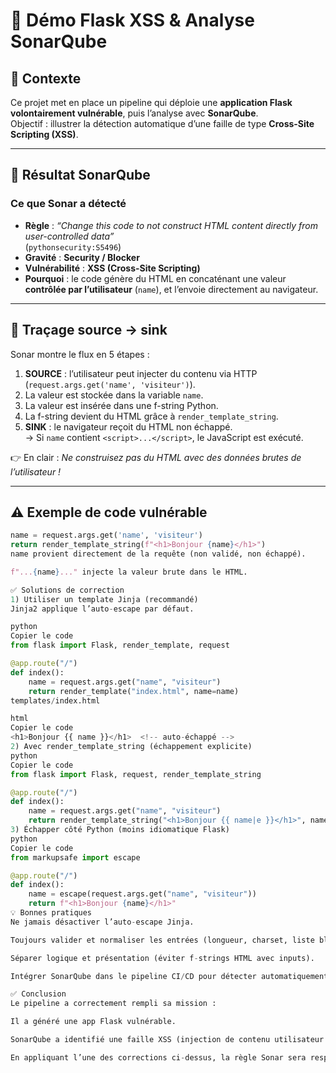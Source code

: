 # 🔐 Démo Flask XSS & Analyse SonarQube

## 📌 Contexte
Ce projet met en place un pipeline qui déploie une **application Flask volontairement vulnérable**, puis l’analyse avec **SonarQube**.  
Objectif : illustrer la détection automatique d’une faille de type **Cross-Site Scripting (XSS)**.

---

## 🚨 Résultat SonarQube

### Ce que Sonar a détecté
- **Règle** : *“Change this code to not construct HTML content directly from user-controlled data”*  
  (`pythonsecurity:S5496`)
- **Gravité** : **Security / Blocker**  
- **Vulnérabilité** : **XSS (Cross-Site Scripting)**
- **Pourquoi** : le code génère du HTML en concaténant une valeur **contrôlée par l’utilisateur** (`name`), et l’envoie directement au navigateur.

---

## 🔎 Traçage source → sink

Sonar montre le flux en 5 étapes :

1. **SOURCE** : l’utilisateur peut injecter du contenu via HTTP (`request.args.get('name', 'visiteur')`).
2. La valeur est stockée dans la variable `name`.
3. La valeur est insérée dans une f-string Python.
4. La f-string devient du HTML grâce à `render_template_string`.
5. **SINK** : le navigateur reçoit du HTML non échappé.  
   → Si `name` contient `<script>...</script>`, le JavaScript est exécuté.

👉 En clair : *Ne construisez pas du HTML avec des données brutes de l’utilisateur !*

---

## ⚠️ Exemple de code vulnérable

```python
name = request.args.get('name', 'visiteur')
return render_template_string(f"<h1>Bonjour {name}</h1>")
name provient directement de la requête (non validé, non échappé).

f"...{name}..." injecte la valeur brute dans le HTML.

✅ Solutions de correction
1) Utiliser un template Jinja (recommandé)
Jinja2 applique l’auto-escape par défaut.

python
Copier le code
from flask import Flask, render_template, request

@app.route("/")
def index():
    name = request.args.get("name", "visiteur")
    return render_template("index.html", name=name)
templates/index.html

html
Copier le code
<h1>Bonjour {{ name }}</h1>  <!-- auto-échappé -->
2) Avec render_template_string (échappement explicite)
python
Copier le code
from flask import Flask, request, render_template_string

@app.route("/")
def index():
    name = request.args.get("name", "visiteur")
    return render_template_string("<h1>Bonjour {{ name|e }}</h1>", name=name)
3) Échapper côté Python (moins idiomatique Flask)
python
Copier le code
from markupsafe import escape

@app.route("/")
def index():
    name = escape(request.args.get("name", "visiteur"))
    return f"<h1>Bonjour {name}</h1>"
💡 Bonnes pratiques
Ne jamais désactiver l’auto-escape Jinja.

Toujours valider et normaliser les entrées (longueur, charset, liste blanche).

Séparer logique et présentation (éviter f-strings HTML avec inputs).

Intégrer SonarQube dans le pipeline CI/CD pour détecter automatiquement ces vulnérabilités.

✅ Conclusion
Le pipeline a correctement rempli sa mission :

Il a généré une app Flask vulnérable.

SonarQube a identifié une faille XSS (injection de contenu utilisateur non échappé).

En appliquant l’une des corrections ci-dessus, la règle Sonar sera respectée et la vulnérabilité supprimée.
